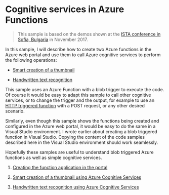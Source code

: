 # Cognitive services in Azure Functions

> This sample is based on the demos shown at the [ISTA conference in Sofia, Bulgaria](TODO_LINK) in November 2017.

In this sample, I will describe how to create two Azure functions in the Azure web portal and use them to call Azure cognitive services to perform the following operations:

- [Smart creation of a thumbnail](./Doc/thumbnail.md)

- [Handwritten text recognition](./Doc/text-recgnition.md)

This sample uses an Azure Function with a blob trigger to execute the code. Of course it would be easy to adapt this sample to call other cognitive services, or to change the trigger and the output, for example to use an [HTTP triggered function](TODO_LINK) with a POST request, or any other desired scenario.

Similarly, even though this sample shows the functions being created and configured in the Azure web portal, it would be easy to do the same in a Visual Studio environment. I wrote earlier about creating a blob triggered function in Visual Studio. Copying the content of the code samples described here in the Visual Studio environment should work seamlessly.

Hopefully these samples are useful to understand blob triggered Azure functions as well as simple cognitive services.

1. [Creating the function application in the portal](./Doc/creating.md)

2. [Smart creation of a thumbnail using Azure Cognitive Services](./Doc/thumbnail.md)

3. [Handwritten text recognition using Azure Cognitive Services](./Doc/text-recognition.md)